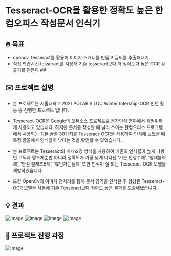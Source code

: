 # Tesseract-OCR을 활용한 정확도 높은 한컴오피스 작성문서 인식기

## :fire: 목표 ##

* opencv, tesseract를 활용해 이미지 스캐너를 만들고 글씨를 추출해내기
* 직접 학습시킨 tesseract를 사용해 기존 tesseract보다 더 정확도가 높은 OCR 검출기를 만든다 ##

## :envelope: 프로젝트 설명 ##
* 본 프로젝트는 서울대학교 2021 POLARIS LOC Winter Intership-OCR 인턴 활동 중 진행한 프로젝트 입니다.

* Tesseract-OCR은 Google의 오픈소스 프로젝트로 문자인식 분야에서 광범위하게 사용되고 있습니다. 
  하지만 문서를 작성할 때 널리 쓰이는 한컴오피스 프로그램에서 사용되는 기본 글꼴 30가지를 Tesseract-OCR을 사용하여 인식해 보았을 때
  특정 글꼴에서 인식률이 낮다는 것을 확인할 수 있었습니다. 

* 본 프로젝트는 Tesseract의 미세조정 방식을 사용하여 기존의 인식률이 높게 나왔던 고딕과 명조체뿐만 아니라 정확도가 가장 낮게 나타난 
 ‘가는 안상수체’, ‘양재블럭체’, ‘한컴 쿨재즈B체’, ‘휴먼가는샘체’ 또한 인식이 잘 되는 Tesseract-OCR 모델을 개발하였습니다.
 
* 또한 OpenCv의 이미지 전처리를 통해 문서 영역을 인식한 후 향상된 Tesseract-OCR 모델을 사용해 기존 Tesseract보다 정확도 높은 결과를 도출해냈습니다.
 
## :bulb: 결과 ##

![image](https://user-images.githubusercontent.com/80324369/166236425-208a2878-e09c-4c06-abd5-28452aca089b.png)
![image](https://user-images.githubusercontent.com/80324369/166236502-bc9f1ea9-805e-45a5-b1d0-a67efbb28015.png)
![image](https://user-images.githubusercontent.com/80324369/166236534-fe6746c1-b01b-48dd-ae1a-6a8ecef5285a.png)
![image](https://user-images.githubusercontent.com/80324369/166236715-3a38c8ce-1d56-4b8c-91d0-325715290ffe.png)

## :seedling: 프로젝트 진행 과정 ##
![image](https://user-images.githubusercontent.com/80324369/166236784-1aecdb86-e0b9-46b3-9e79-1c68da8e74a2.png)


